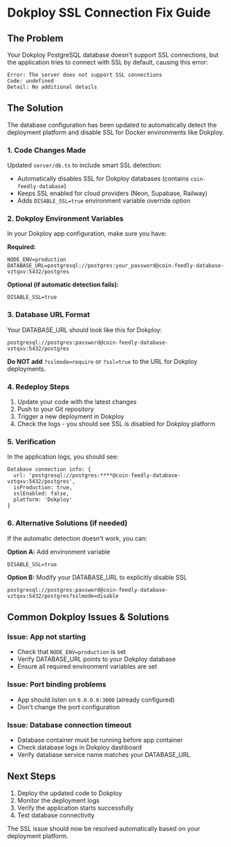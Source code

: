 # Dokploy SSL Connection Fix Guide

## The Problem
Your Dokploy PostgreSQL database doesn't support SSL connections, but the application tries to connect with SSL by default, causing this error:
```
Error: The server does not support SSL connections
Code: undefined
Detail: No additional details
```

## The Solution
The database configuration has been updated to automatically detect the deployment platform and disable SSL for Docker environments like Dokploy.

### 1. Code Changes Made
Updated `server/db.ts` to include smart SSL detection:
- Automatically disables SSL for Dokploy databases (contains `coin-feedly-database`)
- Keeps SSL enabled for cloud providers (Neon, Supabase, Railway)
- Adds `DISABLE_SSL=true` environment variable override option

### 2. Dokploy Environment Variables
In your Dokploy app configuration, make sure you have:

**Required:**
```
NODE_ENV=production
DATABASE_URL=postgresql://postgres:your_password@coin-feedly-database-vztqxv:5432/postgres
```

**Optional (if automatic detection fails):**
```
DISABLE_SSL=true
```

### 3. Database URL Format
Your DATABASE_URL should look like this for Dokploy:
```
postgresql://postgres:password@coin-feedly-database-vztqxv:5432/postgres
```

**Do NOT add** `?sslmode=require` or `?ssl=true` to the URL for Dokploy deployments.

### 4. Redeploy Steps
1. Update your code with the latest changes
2. Push to your Git repository
3. Trigger a new deployment in Dokploy
4. Check the logs - you should see SSL is disabled for Dokploy platform

### 5. Verification
In the application logs, you should see:
```
Database connection info: {
  url: 'postgresql://postgres:****@coin-feedly-database-vztqxv:5432/postgres',
  isProduction: true,
  sslEnabled: false,
  platform: 'Dokploy'
}
```

### 6. Alternative Solutions (if needed)
If the automatic detection doesn't work, you can:

**Option A:** Add environment variable
```
DISABLE_SSL=true
```

**Option B:** Modify your DATABASE_URL to explicitly disable SSL
```
postgresql://postgres:password@coin-feedly-database-vztqxv:5432/postgres?sslmode=disable
```

## Common Dokploy Issues & Solutions

### Issue: App not starting
- Check that `NODE_ENV=production` is set
- Verify DATABASE_URL points to your Dokploy database
- Ensure all required environment variables are set

### Issue: Port binding problems
- App should listen on `0.0.0.0:3000` (already configured)
- Don't change the port configuration

### Issue: Database connection timeout
- Database container must be running before app container
- Check database logs in Dokploy dashboard
- Verify database service name matches your DATABASE_URL

## Next Steps
1. Deploy the updated code to Dokploy
2. Monitor the deployment logs
3. Verify the application starts successfully
4. Test database connectivity

The SSL issue should now be resolved automatically based on your deployment platform.